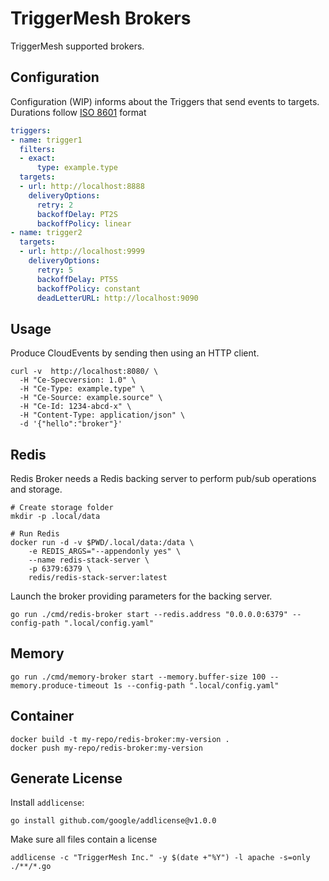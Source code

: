 # TriggerMesh Brokers

TriggerMesh supported brokers.

## Configuration

Configuration (WIP) informs about the Triggers that send events to targets.
Durations follow [ISO 8601](https://en.wikipedia.org/wiki/ISO_8601) format

```yaml
triggers:
- name: trigger1
  filters:
  - exact:
      type: example.type
  targets:
  - url: http://localhost:8888
    deliveryOptions:
      retry: 2
      backoffDelay: PT2S
      backoffPolicy: linear
- name: trigger2
  targets:
  - url: http://localhost:9999
    deliveryOptions:
      retry: 5
      backoffDelay: PT5S
      backoffPolicy: constant
      deadLetterURL: http://localhost:9090
```

## Usage

Produce CloudEvents by sending then using an HTTP client.

```console
curl -v  http://localhost:8080/ \
  -H "Ce-Specversion: 1.0" \
  -H "Ce-Type: example.type" \
  -H "Ce-Source: example.source" \
  -H "Ce-Id: 1234-abcd-x" \
  -H "Content-Type: application/json" \
  -d '{"hello":"broker"}'
```

## Redis

Redis Broker needs a Redis backing server to perform pub/sub operations and storage.

```console
# Create storage folder
mkdir -p .local/data

# Run Redis
docker run -d -v $PWD/.local/data:/data \
    -e REDIS_ARGS="--appendonly yes" \
    --name redis-stack-server \
    -p 6379:6379 \
    redis/redis-stack-server:latest
```

Launch the broker providing parameters for the backing server.

```console
go run ./cmd/redis-broker start --redis.address "0.0.0.0:6379" --config-path ".local/config.yaml"
```

## Memory

```console
go run ./cmd/memory-broker start --memory.buffer-size 100 --memory.produce-timeout 1s --config-path ".local/config.yaml"
```

## Container

```console
docker build -t my-repo/redis-broker:my-version .
docker push my-repo/redis-broker:my-version
```

## Generate License

Install `addlicense`:

```console
go install github.com/google/addlicense@v1.0.0
```

Make sure all files contain a license

```console
addlicense -c "TriggerMesh Inc." -y $(date +"%Y") -l apache -s=only ./**/*.go
```
